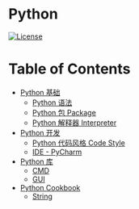 # Python

[![License](https://img.shields.io/badge/license-Apache%202-4EB1BA.svg)](https://www.apache.org/licenses/LICENSE-2.0.html)

Table of Contents
=================

   * [<a href="PyBasics/README.md">Python 基础</a>](#python-基础)
      * [<a href="PyBasics/Grammar.md">Python 语法</a>](#python-语法)
      * [<a href="PyBasics/Grammar.md">Python 包 Package</a>](#python-包-package)
      * [<a href="PyBasics/Package.md">Python 解释器 Interpreter</a>](#python-解释器-interpreter)
   * [<a href="PyDev/README.md">Python 开发</a>](#python-开发)
      * [<a href="_dev/CodeStyle.md">Python 代码风格 Code Style</a>](#python-代码风格-code-style)
      * [<a href="_dev/PyCharm.md">IDE - PyCharm</a>](#ide---pycharm)
   * [<a href="PyLibs/README.md">Python 库</a>](#python-库)
      * [CMD](#cmd)
      * [GUI](#gui)
   * [Python Cookbook](#python-cookbook)
      * [<a href="PyCookbook/String.md">String</a>](#string)

   
